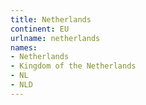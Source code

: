 ```yaml
---
title: Netherlands
continent: EU
urlname: netherlands
names:
- Netherlands
- Kingdom of the Netherlands
- NL
- NLD
---
```


